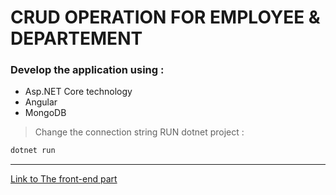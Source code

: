 # CRUD OPERATION FOR EMPLOYEE & DEPARTEMENT

### Develop the application using :

- Asp.NET Core technology
- Angular
- MongoDB

> Change the connection string
> RUN dotnet project :

```bash
dotnet run
```

---

[Link to The front-end part](https://github.com/nadherarroum/crud_emp_dep_front)
